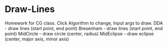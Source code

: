 # Draw-Lines
Homework for CG class.
Click Algorithm to change, Input args to draw.
DDA - draw lines (start point, end point)
Bresenham - draw lines (start point, end point)
MidCircle - draw circle (center, radius)
MidEclipse - draw eclipse (center, major axis, minor axis)
